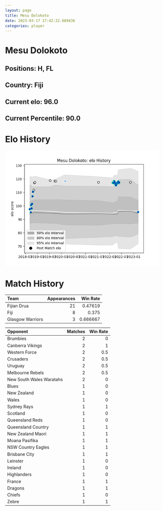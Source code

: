 ```yaml
---  
layout: page  
title: Mesu Dolokoto  
date: 2023-03-17 17:42:22.689436  
categories: player  
---
```

# Mesu Dolokoto

## Positions: H, FL

## Country: Fiji

## Current elo: 96.0

## Current Percentile: 90.0

# Elo History


![elo history](history_MesuDolokoto.png)
# Match History


| Team             |   Appearances |   Win Rate |
|:-----------------|--------------:|-----------:|
| Fijian Drua      |            21 |   0.47619  |
| Fiji             |             8 |   0.375    |
| Glasgow Warriors |             3 |   0.666667 |

| Opponent                 |   Matches |   Win Rate |
|:-------------------------|----------:|-----------:|
| Brumbies                 |         2 |        0   |
| Canberra Vikings         |         2 |        1   |
| Western Force            |         2 |        0.5 |
| Crusaders                |         2 |        0.5 |
| Uruguay                  |         2 |        0.5 |
| Melbourne Rebels         |         2 |        0.5 |
| New South Wales Waratahs |         2 |        0   |
| Blues                    |         1 |        0   |
| New Zealand              |         1 |        0   |
| Wales                    |         1 |        0   |
| Sydney Rays              |         1 |        1   |
| Scotland                 |         1 |        0   |
| Queensland Reds          |         1 |        0   |
| Queensland Country       |         1 |        1   |
| New Zealand Maori        |         1 |        1   |
| Moana Pasifika           |         1 |        1   |
| NSW Country Eagles       |         1 |        1   |
| Brisbane City            |         1 |        1   |
| Leinster                 |         1 |        0   |
| Ireland                  |         1 |        0   |
| Highlanders              |         1 |        0   |
| France                   |         1 |        1   |
| Dragons                  |         1 |        1   |
| Chiefs                   |         1 |        0   |
| Zebre                    |         1 |        1   |